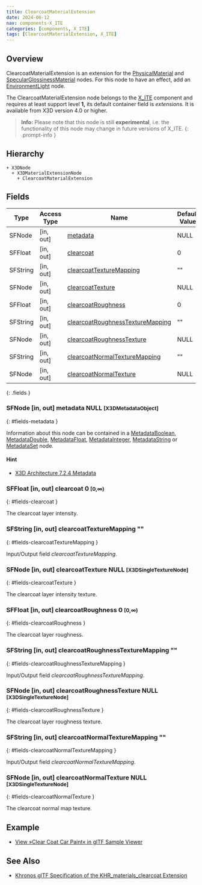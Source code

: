 ```yaml
---
title: ClearcoatMaterialExtension
date: 2024-06-12
nav: components-X_ITE
categories: [components, X_ITE]
tags: [ClearcoatMaterialExtension, X_ITE]
---
```

<style>
.post h3 {
   word-spacing: 0.2em;
}
</style>

## Overview

ClearcoatMaterialExtension is an extension for the [PhysicalMaterial](../../shape/physicalmaterial/) and [SpecularGlossinessMaterial](../specularglossinessmaterial/) nodes. For this node to have an effect, add an [EnvironmentLight](../../lighting/environmentlight) node.

The ClearcoatMaterialExtension node belongs to the [X_ITE](/x_ite/components/overview/#x_ite) component and requires at least support level **1,** its default container field is *extensions.* It is available from X3D version 4.0 or higher.

>**Info:** Please note that this node is still **experimental**, i.e. the functionality of this node may change in future versions of X_ITE.
{: .prompt-info }

## Hierarchy

```
+ X3DNode
  + X3DMaterialExtensionNode
    + ClearcoatMaterialExtension
```

## Fields

| Type | Access Type | Name | Default Value |
| ---- | ----------- | ---- | ------------- |
| SFNode | [in, out] | [metadata](#fields-metadata) | NULL  |
| SFFloat | [in, out] | [clearcoat](#fields-clearcoat) | 0  |
| SFString | [in, out] | [clearcoatTextureMapping](#fields-clearcoatTextureMapping) | "" |
| SFNode | [in, out] | [clearcoatTexture](#fields-clearcoatTexture) | NULL  |
| SFFloat | [in, out] | [clearcoatRoughness](#fields-clearcoatRoughness) | 0  |
| SFString | [in, out] | [clearcoatRoughnessTextureMapping](#fields-clearcoatRoughnessTextureMapping) | "" |
| SFNode | [in, out] | [clearcoatRoughnessTexture](#fields-clearcoatRoughnessTexture) | NULL  |
| SFString | [in, out] | [clearcoatNormalTextureMapping](#fields-clearcoatNormalTextureMapping) | "" |
| SFNode | [in, out] | [clearcoatNormalTexture](#fields-clearcoatNormalTexture) | NULL  |
{: .fields }

### SFNode [in, out] **metadata** NULL <small>[X3DMetadataObject]</small>
{: #fields-metadata }

Information about this node can be contained in a [MetadataBoolean](/x_ite/components/core/metadataboolean/), [MetadataDouble](/x_ite/components/core/metadatadouble/), [MetadataFloat](/x_ite/components/core/metadatafloat/), [MetadataInteger](/x_ite/components/core/metadatainteger/), [MetadataString](/x_ite/components/core/metadatastring/) or [MetadataSet](/x_ite/components/core/metadataset/) node.

#### Hint

- [X3D Architecture 7.2.4 Metadata](https://www.web3d.org/specifications/X3Dv4/ISO-IEC19775-1v4-IS/Part01/components/core.html#Metadata)

### SFFloat [in, out] **clearcoat** 0 <small>[0,∞)</small>
{: #fields-clearcoat }

The clearcoat layer intensity.

### SFString [in, out] **clearcoatTextureMapping** ""
{: #fields-clearcoatTextureMapping }

Input/Output field *clearcoatTextureMapping*.

### SFNode [in, out] **clearcoatTexture** NULL <small>[X3DSingleTextureNode]</small>
{: #fields-clearcoatTexture }

The clearcoat layer intensity texture.

### SFFloat [in, out] **clearcoatRoughness** 0 <small>[0,∞)</small>
{: #fields-clearcoatRoughness }

The clearcoat layer roughness.

### SFString [in, out] **clearcoatRoughnessTextureMapping** ""
{: #fields-clearcoatRoughnessTextureMapping }

Input/Output field *clearcoatRoughnessTextureMapping*.

### SFNode [in, out] **clearcoatRoughnessTexture** NULL <small>[X3DSingleTextureNode]</small>
{: #fields-clearcoatRoughnessTexture }

The clearcoat layer roughness texture.

### SFString [in, out] **clearcoatNormalTextureMapping** ""
{: #fields-clearcoatNormalTextureMapping }

Input/Output field *clearcoatNormalTextureMapping*.

### SFNode [in, out] **clearcoatNormalTexture** NULL <small>[X3DSingleTextureNode]</small>
{: #fields-clearcoatNormalTexture }

The clearcoat normal map texture.

## Example

- [View »Clear Coat Car Paint« in glTF Sample Viewer](/x_ite/laboratory/gltf-sample-viewer/?url=ClearCoatCarPaint)

## See Also

- [Khronos glTF Specification of the KHR_materials_clearcoat Extension](https://github.com/KhronosGroup/glTF/tree/main/extensions/2.0/Khronos/KHR_materials_clearcoat)
